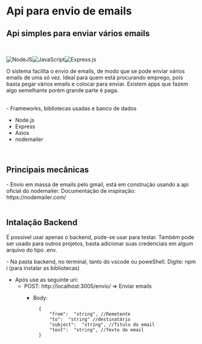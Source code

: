 # Api para envio de emails
 <h2>Api simples para enviar vários emails</h2> <br>
 
![NodeJS](https://img.shields.io/badge/node.js-6DA55F?style=for-the-badge&logo=node.js&logoColor=white)![JavaScript](https://img.shields.io/badge/javascript-%23323330.svg?style=for-the-badge&logo=javascript&logoColor=%23F7DF1E)![Express.js](https://img.shields.io/badge/express.js-%23404d59.svg?style=for-the-badge&logo=express&logoColor=%2361DAFB) 
 <p> O sistema facilita o envio de emails, de modo que se pode enviar vários emails de uma só vez. Ideal para quem está procurando emprego, pois basta pegar vários emails e colocar para enviar. Existem apps que fazem algo semelhante porém grande parte é paga. </p><br>
- Frameworks, bibliotecas usadas e banco de dados<br>
<ul>
      <li>  Node.js  </li>
      <li>    Express </li>
      <li>    Axios   </li>
      <li>  nodemailer  </li>
</ul>
<br>     
<h2>Principais mecânicas</h2>
- Envio em massa de emails pelo gmail, está em construção usando a api oficial do nodemailer. Documentação de inspiração: https://nodemailer.com/ <br>
<br>
<h2>Intalação Backend</h2>
<p>É possível usar apenas o backend, pode-se usar para testar. Também pode ser usado para outros projetos, basta adicionar suas credenciais em algum arquivo do tipo .env.</p>
- Na pasta backend, no terminal, tanto do vscode ou poweShell. Digite: npm i (para instalar as bibliotecas)<br>

- Após use as seguinte uri: 
	-  POST: http://localhost:3005/envio/ => Enviar emails 
		- Body:

				{
					"from":  "string", //Remetente
					"to":  "string" //destinatário
					"subject":  "string", //Titulo do email
					"text":  "string", //Texto do email
				}
				 



